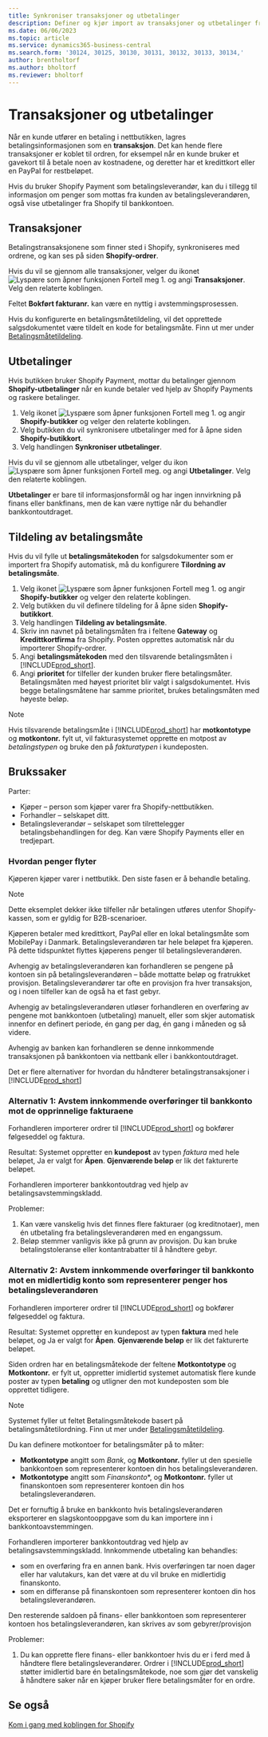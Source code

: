 ```yaml
---
title: Synkroniser transaksjoner og utbetalinger
description: Definer og kjør import av transaksjoner og utbetalinger fra Shopify.
ms.date: 06/06/2023
ms.topic: article
ms.service: dynamics365-business-central
ms.search.form: '30124, 30125, 30130, 30131, 30132, 30133, 30134,'
author: brentholtorf
ms.author: bholtorf
ms.reviewer: bholtorf
---
```


# <a name="transactions-and-payouts"></a>Transaksjoner og utbetalinger

Når en kunde utfører en betaling i nettbutikken, lagres betalingsinformasjonen som en **transaksjon**. Det kan hende flere transaksjoner er koblet til ordren, for eksempel når en kunde bruker et gavekort til å betale noen av kostnadene, og deretter har et kredittkort eller en PayPal for restbeløpet.

Hvis du bruker Shopify Payment som betalingsleverandør, kan du i tillegg til informasjon om penger som mottas fra kunden av betalingsleverandøren, også vise utbetalinger fra Shopify til bankkontoen.

## <a name="transactions"></a>Transaksjoner

Betalingstransaksjonene som finner sted i Shopify, synkroniseres med ordrene, og kan ses på siden **Shopify-ordrer**.

Hvis du vil se gjennom alle transaksjoner, velger du ikonet ![Lyspære som åpner funksjonen Fortell meg 1.](../media/ui-search/search_small.png "Fortell hva du vil gjøre") og angi **Transaksjoner**. Velg den relaterte koblingen.

Feltet **Bokført fakturanr.** kan være en nyttig i avstemmingsprosessen.

Hvis du konfigurerte en betalingsmåtetildeling, vil det opprettede salgsdokumentet være tildelt en kode for betalingsmåte. Finn ut mer under [Betalingsmåtetildeling](#payment-method-mapping).

## <a name="payouts"></a>Utbetalinger

Hvis butikken bruker Shopify Payment, mottar du betalinger gjennom **Shopify-utbetalinger** når en kunde betaler ved hjelp av Shopify Payments og raskere betalinger.

1. Velg ikonet ![Lyspære som åpner funksjonen Fortell meg 1.](../media/ui-search/search_small.png "Fortell hva du vil gjøre") og angir **Shopify-butikker** og velger den relaterte koblingen.
2. Velg butikken du vil synkronisere utbetalinger med for å åpne siden **Shopify-butikkort**.
3. Velg handlingen **Synkroniser utbetalinger**.

Hvis du vil se gjennom alle utbetalinger, velger du ikon ![Lyspære som åpner funksjonen Fortell meg.](../media/ui-search/search_small.png "Fortell hva du vil gjøre") og angi **Utbetalinger**. Velg den relaterte koblingen.

**Utbetalinger** er bare til informasjonsformål og har ingen innvirkning på finans eller bankfinans, men de kan være nyttige når du behandler bankkontoutdraget.

## <a name="payment-method-mapping"></a>Tildeling av betalingsmåte

Hvis du vil fylle ut **betalingsmåtekoden** for salgsdokumenter som er importert fra Shopify automatisk, må du konfigurere **Tilordning av betalingsmåte**.

1. Velg ikonet ![Lyspære som åpner funksjonen Fortell meg 1.](../media/ui-search/search_small.png "Fortell hva du vil gjøre") og angir **Shopify-butikker** og velger den relaterte koblingen.
2. Velg butikken du vil definere tildeling for å åpne siden **Shopify-butikkort**.
3. Velg handlingen **Tildeling av betalingsmåte**.
4. Skriv inn navnet på betalingsmåten fra i feltene **Gateway** og **Kredittkortfirma** fra Shopify. Posten opprettes automatisk når du importerer Shopify-ordrer.
5. Angi **betalingsmåtekoden** med den tilsvarende betalingsmåten i [!INCLUDE[prod_short](../includes/prod_short.md)].
6. Angi **prioritet** for tilfeller der kunden bruker flere betalingsmåter. Betalingsmåten med høyest prioritet blir valgt i salgsdokumentet. Hvis begge betalingsmåtene har samme prioritet, brukes betalingsmåten med høyeste beløp.

> [!NOTE]  
> Hvis tilsvarende betalingsmåte i [!INCLUDE[prod_short](../includes/prod_short.md)] har **motkontotype** og **motkontonr.** fylt ut, vil fakturasystemet opprette en motpost av *betalingstypen* og bruke den på *fakturatypen* i kundeposten.

## <a name="use-cases"></a>Brukssaker
  
Parter:

* Kjøper – person som kjøper varer fra Shopify-nettbutikken.
* Forhandler – selskapet ditt.
* Betalingsleverandør – selskapet som tilrettelegger betalingsbehandlingen for deg. Kan være Shopify Payments eller en tredjepart.

### <a name="how-money-flows"></a>Hvordan penger flyter

Kjøperen kjøper varer i nettbutikk. Den siste fasen er å behandle betaling.

>[!NOTE]
> Dette eksemplet dekker ikke tilfeller når betalingen utføres utenfor Shopify-kassen, som er gyldig for B2B-scenarioer.
  
Kjøperen betaler med kredittkort, PayPal eller en lokal betalingsmåte som MobilePay i Danmark. Betalingsleverandøren tar hele beløpet fra kjøperen. På dette tidspunktet flyttes kjøperens penger til betalingsleverandøren.

Avhengig av betalingsleverandøren kan forhandleren se pengene på kontoen sin på betalingsleverandøren – både mottatte beløp og fratrukket provisjon. Betalingsleverandører tar ofte en provisjon fra hver transaksjon, og i noen tilfeller kan de også ha et fast gebyr.
  
Avhengig av betalingsleverandøren utløser forhandleren en overføring av pengene mot bankkontoen (utbetaling) manuelt, eller som skjer automatisk innenfor en definert periode, én gang per dag, én gang i måneden og så videre.
  
Avhengig av banken kan forhandleren se denne innkommende transaksjonen på bankkontoen via nettbank eller i bankkontoutdraget.

Det er flere alternativer for hvordan du håndterer betalingstransaksjoner i [!INCLUDE[prod_short](../includes/prod_short.md)]
  
### <a name="option-1-reconcile-incoming-transfers-to-bank-account-against-original-invoices"></a>Alternativ 1: Avstem innkommende overføringer til bankkonto mot de opprinnelige fakturaene
  
Forhandleren importerer ordrer til [!INCLUDE[prod_short](../includes/prod_short.md)] og bokfører følgeseddel og faktura.

Resultat: Systemet oppretter en **kundepost** av typen *faktura* med hele beløpet, Ja er valgt for **Åpen**. **Gjenværende beløp** er lik det fakturerte beløpet.

Forhandleren importerer bankkontoutdrag ved hjelp av betalingsavstemmingskladd.

Problemer:

1. Kan være vanskelig hvis det finnes flere fakturaer (og kreditnotaer), men én utbetaling fra betalingsleverandøren med en engangssum.
2. Beløp stemmer vanligvis ikke på grunn av provisjon. Du kan bruke betalingstoleranse eller kontantrabatter til å håndtere gebyr.

### <a name="option-2-reconcile-incoming-transfers-to-bank-account-against-interim-account-representing-money-at-the-payment-provider"></a>Alternativ 2: Avstem innkommende overføringer til bankkonto mot en midlertidig konto som representerer penger hos betalingsleverandøren
  
Forhandleren importerer ordrer til [!INCLUDE[prod_short](../includes/prod_short.md)] og bokfører følgeseddel og faktura.
  
Resultat: Systemet oppretter en kundepost av typen **faktura** med hele beløpet, og Ja er valgt for **Åpen**. **Gjenværende beløp** er lik det fakturerte beløpet.

Siden ordren har en betalingsmåtekode der feltene **Motkontotype** og **Motkontonr.** er fylt ut, oppretter imidlertid systemet automatisk flere kunde poster av typen **betaling** og utligner den mot kundeposten som ble opprettet tidligere.

>[!NOTE]
> Systemet fyller ut feltet Betalingsmåtekode basert på betalingsmåtetilordning. Finn ut mer under [Betalingsmåtetildeling](#payment-method-mapping).
  
Du kan definere motkontoer for betalingsmåter på to måter:

* **Motkontotype** angitt som *Bank*, og **Motkontonr.** fyller ut den spesielle bankkontoen som representerer kontoen din hos betalingsleverandøren.
* **Motkontotype** angitt som *Finanskonto**, og **Motkontonr.** fyller ut finanskontoen som representerer kontoen din hos betalingsleverandøren.

Det er fornuftig å bruke en bankkonto hvis betalingsleverandøren eksporterer en slagskontooppgave som du kan importere inn i bankkontoavstemmingen.

Forhandleren importerer bankkontoutdrag ved hjelp av betalingsavstemmingskladd. Innkommende utbetaling kan behandles:

* som en overføring fra en annen bank. Hvis overføringen tar noen dager eller har valutakurs, kan det være at du vil bruke en midlertidig finanskonto.
* som en differanse på finanskontoen som representerer kontoen din hos betalingsleverandøren.
  
Den resterende saldoen på finans- eller bankkontoen som representerer kontoen hos betalingsleverandøren, kan skrives av som gebyrer/provisjon

Problemer:

1. Du kan opprette flere finans- eller bankkontoer hvis du er i ferd med å håndtere flere betalingsleverandører. Ordrer i [!INCLUDE[prod_short](../includes/prod_short.md)] støtter imidlertid bare én betalingsmåtekode, noe som gjør det vanskelig å håndtere saker når en kjøper bruker flere betalingsmåter for en ordre.

## <a name="see-also"></a>Se også

[Kom i gang med koblingen for Shopify](get-started.md)  
